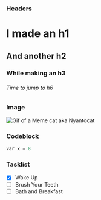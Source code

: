 ### Headers

# I made an h1
## And another h2
### While making an h3
###### Time to jump to h6

### Image

![Gif of a Meme cat aka Nyantocat](https://octodex.github.com/images/nyantocat.gif)

### Codeblock

``` python
var x = 8
```

### Tasklist

- [x] Wake Up
- [ ] Brush Your Teeth
- [ ] Bath and Breakfast
